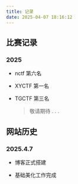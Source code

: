 ```yaml
---
title: 记录
date: 2025-04-07 18:16:12
---
```




## 比赛记录

### 2025

- nctf 第六名

- XYCTF 第一名

- TGCTF 第三名

  

  > 敬请期待 . . .



## 网站历史

### 2025.4.7

- 博客正式搭建

- 基础美化工作完成


